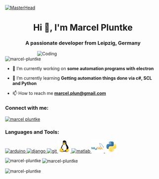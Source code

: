 [![MasterHead](https://visme.co/blog/wp-content/uploads/2020/03/animation-software-header-wide.gif)](https://github.com/Marcel-Pluntke)
<h1 align="center">Hi 👋, I'm Marcel Pluntke</h1>
<h3 align="center">A passionate developer from Leipzig, Germany</h3>
<img align="right" alt="Coding" width="400" src="https://encrypted-tbn0.gstatic.com/images?q=tbn:ANd9GcRqdas29w9nPrpAzGAq_50xEHyBiOq9DAMekg&usqp=CAU](https://camo.githubusercontent.com/c1dcb74cc1c1835b1d716f5051499a2814c683c806b15f04b0eba492863703e9/68747470733a2f2f63646e2e6472696262626c652e636f6d2f75736572732f3733303730332f73637265656e73686f74732f363538313234332f6176656e746f2e676966">

<p align="left"> <img src="https://komarev.com/ghpvc/?username=marcel-pluntke&label=Profile%20views&color=0e75b6&style=flat" alt="marcel-pluntke" /> </p>

- 🔭 I’m currently working on **some automation programs with electron**

- 🌱 I’m currently learning **Getting automation things done via c#, SCL and Python**

- 📫 How to reach me **marcel.plun@gmail.com**

<h3 align="left">Connect with me:</h3>
<p align="left">
<a href="https://www.linkedin.com/in/marcel-pluntke-9404321b6/" target="blank"><img align="center" src="https://raw.githubusercontent.com/rahuldkjain/github-profile-readme-generator/master/src/images/icons/Social/linked-in-alt.svg" alt="marcel pluntke" height="30" width="40" /></a>
</p>

<h3 align="left">Languages and Tools:</h3>
<p align="left"> <a href="https://www.arduino.cc/" target="_blank" rel="noreferrer"> <img src="https://cdn.worldvectorlogo.com/logos/arduino-1.svg" alt="arduino" width="40" height="40"/> </a> <a href="https://www.djangoproject.com/" target="_blank" rel="noreferrer"> <img src="https://cdn.worldvectorlogo.com/logos/django.svg" alt="django" width="40" height="40"/> </a> <a href="https://git-scm.com/" target="_blank" rel="noreferrer"> <img src="https://www.vectorlogo.zone/logos/git-scm/git-scm-icon.svg" alt="git" width="40" height="40"/> </a> <a href="https://www.linux.org/" target="_blank" rel="noreferrer"> <img src="https://raw.githubusercontent.com/devicons/devicon/master/icons/linux/linux-original.svg" alt="linux" width="40" height="40"/> </a> <a href="https://www.mathworks.com/" target="_blank" rel="noreferrer"> <img src="https://upload.wikimedia.org/wikipedia/commons/2/21/Matlab_Logo.png" alt="matlab" width="40" height="40"/> </a> <a href="https://www.mysql.com/" target="_blank" rel="noreferrer"> <img src="https://raw.githubusercontent.com/devicons/devicon/master/icons/mysql/mysql-original-wordmark.svg" alt="mysql" width="40" height="40"/> </a> <a href="https://www.python.org" target="_blank" rel="noreferrer"> <img src="https://raw.githubusercontent.com/devicons/devicon/master/icons/python/python-original.svg" alt="python" width="40" height="40"/> </a> </p>

<p><img align="left" src="https://github-readme-stats.vercel.app/api/top-langs?username=marcel-pluntke&show_icons=true&locale=en&layout=compact" alt="marcel-pluntke" /></p>

<p>&nbsp;<img align="center" src="https://github-readme-stats.vercel.app/api?username=marcel-pluntke&show_icons=true&locale=en" alt="marcel-pluntke" /></p>

<p><img align="center" src="https://github-readme-streak-stats.herokuapp.com/?user=marcel-pluntke&" alt="marcel-pluntke" /></p>
